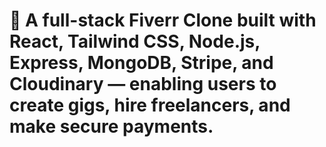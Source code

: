 
<h1>🚀 A full-stack Fiverr Clone built with React, Tailwind CSS, Node.js, Express, MongoDB, Stripe, and Cloudinary — enabling users to create gigs, hire freelancers, and make secure payments. </h1>
